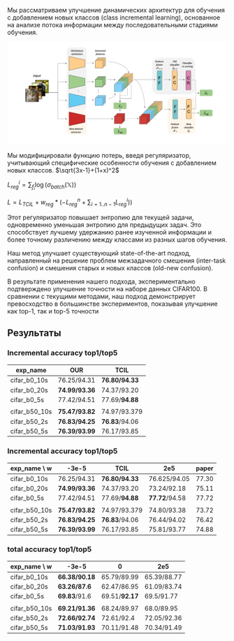 Мы рассматриваем улучшение динамических архитектур для обучения с добавлением новых классов (class incremental learning),
основанное на анализе потока информации между последовательными стадиями обучения.

![TCIL](https://raw.githubusercontent.com/YellowPancake/TCIL/main/pictures/TCIL.png)


Мы модифицировали функцию потерь, введя регуляризатор, учитывающий специфические особенности обучения с добавлением новых классов. $`\sqrt{3x-1}+(1+x)^2`$

$`L^{i}_{reg} = \sum_{f_i}\log\left(\sigma_{batch}\left(\mathbb{X}\right ) \right )`$

$`L = L_{TCIL} + w_{reg} * \left(-L^{n}_{reg} + \sum_{i=1..n-1} L^{i}_{reg}) \right )`$


Этот регуляризатор повышает энтропию для текущей задачи, одновременно уменьшая энтропию для предыдущих задач. Это способствует лучшему удержанию ранее изученной информации и более точному различению между классами из разных шагов обучения.

Наш метод улучшает существующий state-of-the-art подход, направленный на решение проблем межзадачного смешения (inter-task confusion) и смешения старых и новых классов (old-new confusion). 

В результате применения нашего подхода, экспериментально подтверждено улучшение точности на наборе данных CIFAR100.  В сравнении с текущими методами, наш подход демонстрирует превосходство в большинстве экспериментов, показывая улучшение как top-1, так и top-5 точности





## Результаты

### Incremental accuracy top1/top5

| exp_name      | OUR             | TCIL            |
|---------------|-----------------|-----------------|
| cifar_b0_10s  | 76.25/94.31     | **76.80/94.33** |
| cifar_b0_20s  | **74.99/93.36** | 74.37/93.20     |
| cifar_b0_5s   | 77.42/94.51     | 77.69/**94.88** |                 
|               |                 |                 |
| cifar_b50_10s | **75.47/93.82** | 74.97/93.379    |
| cifar_b50_2s  | **76.83/94.25** | **76.83**/94.06 |
| cifar_b50_5s  | **76.39/93.99** | 76.17/93.85     |
 

### Incremental accuracy top1/top5

| exp_name \ w  | -3e-5            | TCIL            | 2e5             | paper  |
|---------------|------------------|-----------------|-----------------|--------|
| cifar_b0_10s  | 76.25/94.31      | **76.80/94.33** | 76.625/94.05    | 77.30  |
| cifar_b0_20s  | **74.99/93.36**  | 74.37/93.20     | 73.24/92.18     | 75.11  |
| cifar_b0_5s   | 77.42/94.51      | 77.69/**94.88** | **77.72**/94.58 | 77.72  |                 
|               |                  |                 |                 |        |
| cifar_b50_10s | **75.47/93.82**  | 74.97/93.379    | 74.80/93.38     | 73.72  |
| cifar_b50_2s  | **76.83/94.25**  | **76.83**/94.06 | 76.44/94.02     | 76.42  |
| cifar_b50_5s  | **76.39/93.99**  | 76.17/93.85     | 75.81/93.77     | 74.88  |






### total accuracy top1/top5

| exp_name \ w  | -3e-5            | 0               | 2e5           |
|---------------|------------------|-----------------|---------------|
| cifar_b0_10s  | **66.38/90.18**  | 65.79/89.99     | 65.39/88.77   |
| cifar_b0_20s  | **63.26/87.6**   | 62.47/86.95     | 61.09/83.74   |
| cifar_b0_5s   | **69.83**/91.6   | 69.51/**92.17** | 69.5/91.77    |
|               |                  |                 |               |
| cifar_b50_10s | **69.21/91.36**  | 68.24/89.97     | 68.0/89.95    |
| cifar_b50_2s  | **72.66/92.74**  | 72.61/92.4      | 72.05/92.36   |
| cifar_b50_5s  | **71.03/91.93**  | 70.11/91.48     | 70.34/91.49   |
